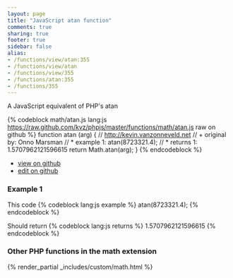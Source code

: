 ```yaml
---
layout: page
title: "JavaScript atan function"
comments: true
sharing: true
footer: true
sidebar: false
alias:
- /functions/view/atan:355
- /functions/view/atan
- /functions/view/355
- /functions/atan:355
- /functions/355
---
```

<!-- Generated by Rakefile:build -->
A JavaScript equivalent of PHP's atan

{% codeblock math/atan.js lang:js https://raw.github.com/kvz/phpjs/master/functions/math/atan.js raw on github %}
function atan (arg) {
  // http://kevin.vanzonneveld.net
  // +   original by: Onno Marsman
  // *     example 1: atan(8723321.4);
  // *     returns 1: 1.5707962121596615
  return Math.atan(arg);
}
{% endcodeblock %}

 - [view on github](https://github.com/kvz/phpjs/blob/master/functions/math/atan.js)
 - [edit on github](https://github.com/kvz/phpjs/edit/master/functions/math/atan.js)

### Example 1
This code
{% codeblock lang:js example %}
atan(8723321.4);
{% endcodeblock %}

Should return
{% codeblock lang:js returns %}
1.5707962121596615
{% endcodeblock %}


### Other PHP functions in the math extension
{% render_partial _includes/custom/math.html %}
